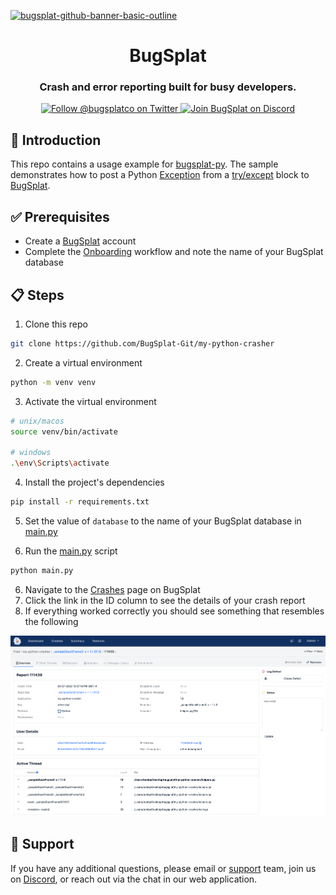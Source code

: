 [![bugsplat-github-banner-basic-outline](https://user-images.githubusercontent.com/20464226/149019306-3186103c-5315-4dad-a499-4fd1df408475.png)](https://bugsplat.com)
<br/>
# <div align="center">BugSplat</div> 
### **<div align="center">Crash and error reporting built for busy developers.</div>**
<div align="center">
    <a href="https://twitter.com/BugSplatCo">
        <img alt="Follow @bugsplatco on Twitter" src="https://img.shields.io/twitter/follow/bugsplatco?label=Follow%20BugSplat&style=social">
    </a>
    <a href="https://discord.gg/K4KjjRV5ve">
        <img alt="Join BugSplat on Discord" src="https://img.shields.io/discord/664965194799251487?label=Join%20Discord&logo=Discord&style=social">
    </a>
</div>

## 👋 Introduction

This repo contains a usage example for [bugsplat-py](https://github.com/BugSplat-Git/bugsplat-py). The sample demonstrates how to post a Python [Exception](https://docs.python.org/3/tutorial/errors.html) from a [try/except](https://docs.python.org/3/tutorial/errors.html#handling-exceptions) block to [BugSplat](https://bugsplat.com).

## ✅ Prerequisites

* Create a [BugSplat](https://app.bugsplat.com/v2/sign-up) account
* Complete the [Onboarding](https://app.bugsplat.com/v2/welcome) workflow and note the name of your BugSplat database


## 📋 Steps

1. Clone this repo

```sh
git clone https://github.com/BugSplat-Git/my-python-crasher
```

2. Create a virtual environment

```sh
python -m venv venv
```

3. Activate the virtual environment

```sh
# unix/macos
source venv/bin/activate

# windows
.\env\Scripts\activate
```

4. Install the project's dependencies

```sh
pip install -r requirements.txt
```

5. Set the value of `database` to the name of your BugSplat database in [main.py](./main.py#L12)

5. Run the [main.py](./main.py) script

```sh
python main.py
```

6. Navigate to the [Crashes](https://app.bugsplat.com/v2/crashes) page on BugSplat
7. Click the link in the ID column to see the details of your crash report
8. If everything worked correctly you should see something that resembles the following

![BugSplat Crash Page](./files/crash.png)

## 👷 Support

If you have any additional questions, please email or [support](mailto:support@bugsplat.com) team, join us on [Discord](https://discord.gg/K4KjjRV5ve), or reach out via the chat in our web application.
